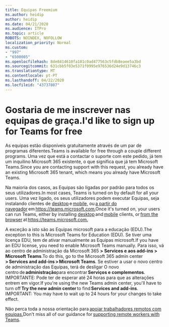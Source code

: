 ```yaml
---
title: Equipas Freemium
ms.author: heidip
author: heidip
ms.date: 04/21/2020
ms.audience: ITPro
ms.topic: article
ROBOTS: NOINDEX, NOFOLLOW
localization_priority: Normal
ms.custom:
- "997"
- "6500005"
ms.openlocfilehash: 8de8414610fa181c0ad477563c5fdb8eaee5a3bd
ms.sourcegitcommit: 631cbb5f03e5371f0995e976536d24e9d13746c3
ms.translationtype: MT
ms.contentlocale: pt-PT
ms.lasthandoff: 04/22/2020
ms.locfileid: "43737807"
---
```

# <a name="id-like-to-sign-up-for-teams-for-free"></a><span data-ttu-id="bf7d1-102">Gostaria de me inscrever nas equipas de graça.</span><span class="sxs-lookup"><span data-stu-id="bf7d1-102">I'd like to sign up for Teams for free</span></span>

<span data-ttu-id="bf7d1-103">As equipas estão disponíveis gratuitamente através de um par de programas diferentes.</span><span class="sxs-lookup"><span data-stu-id="bf7d1-103">Teams is available for free through a couple different programs.</span></span> <span data-ttu-id="bf7d1-104">Uma vez que está a contactar o suporte com este pedido, já tem um inquilino Microsoft 365 existente, o que significa que já tem Microsoft Teams.</span><span class="sxs-lookup"><span data-stu-id="bf7d1-104">Since you are contacting support with this request, you already have an existing Microsoft 365 tenant, which means you already have Microsoft Teams.</span></span>

<span data-ttu-id="bf7d1-105">Na maioria dos casos, as Equipas são ligadas por padrão para todos os seus utilizadores.</span><span class="sxs-lookup"><span data-stu-id="bf7d1-105">In most cases, Teams is turned on by default for all your users.</span></span> <span data-ttu-id="bf7d1-106">Uma vez ligado, os seus utilizadores podem executar Equipas, seja instalando clientes de [desktop](https://docs.microsoft.com/MicrosoftTeams/get-clients#desktop-client) e [mobile,](https://docs.microsoft.com/MicrosoftTeams/get-clients#mobile-clients) ou [a partir do navegador](https://docs.microsoft.com/MicrosoftTeams/get-clients#web-client) em <https://teams.microsoft.com.></span><span class="sxs-lookup"><span data-stu-id="bf7d1-106">Once it's turned on, your users can run Teams, either by installing [desktop](https://docs.microsoft.com/MicrosoftTeams/get-clients#desktop-client) and [mobile](https://docs.microsoft.com/MicrosoftTeams/get-clients#mobile-clients) clients, or [from the browser](https://docs.microsoft.com/MicrosoftTeams/get-clients#web-client) at <https://teams.microsoft.com.></span></span>

<span data-ttu-id="bf7d1-107">A exceção a isto são as Equipas microsoft para a educação (EDU).</span><span class="sxs-lookup"><span data-stu-id="bf7d1-107">The exception to this is Microsoft Teams for Education (EDU).</span></span> <span data-ttu-id="bf7d1-108">Se tiver uma licença EDU, tem de ativar manualmente as Equipas microsoft.</span><span class="sxs-lookup"><span data-stu-id="bf7d1-108">If you have an EDU license, you need to enable Microsoft Teams manually.</span></span> <span data-ttu-id="bf7d1-109">Para isso, vá ao centro de administração da Microsoft 365 **> Services e aos add-ins > Microsoft Teams**.</span><span class="sxs-lookup"><span data-stu-id="bf7d1-109">To do this, go to the Microsoft 365 admin center **> Services and add-ins > Microsoft Teams**.</span></span> <span data-ttu-id="bf7d1-110">Se estiver a usar o novo centro de administração das Equipas, terá de desligar O novo centro de **administração**para encontrar **Serviços e complementos**. IMPORTANTE: Pode ter de esperar até 24 horas para que as alterações entrem em vigor.</span><span class="sxs-lookup"><span data-stu-id="bf7d1-110">If you're using the new Teams admin center, you'll have to turn off **Try the new admin center** to find **Services and add-ins**. IMPORTANT: You may have to wait up to 24 hours for your changes to take effect.</span></span>

<span data-ttu-id="bf7d1-111">Não perca toda a nossa orientação para [apoiar trabalhadores remotos com equipas.](https://docs.microsoft.com/MicrosoftTeams/support-remote-work-with-teams)</span><span class="sxs-lookup"><span data-stu-id="bf7d1-111">Don't miss all of our guidance for [supporting remote workers with Teams](https://docs.microsoft.com/MicrosoftTeams/support-remote-work-with-teams).</span></span>
